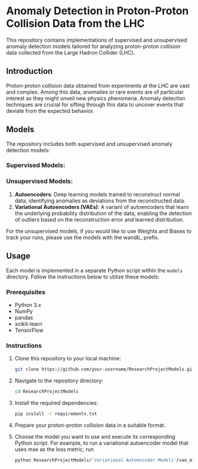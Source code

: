 # Anomaly Detection in Proton-Proton Collision Data from the LHC

This repository contains implementations of supervised and unsupervised anomaly detection models tailored for analyzing proton-proton collision data collected from the Large Hadron Collider (LHC). 

## Introduction
Proton-proton collision data obtained from experiments at the LHC are vast and complex. Among this data, anomalies or rare events are of particular interest as they might unveil new physics phenomena. Anomaly detection techniques are crucial for sifting through this data to uncover events that deviate from the expected behavior.

## Models
The repository includes both supervised and unsupervised anomaly detection models:

### Supervised Models:

### Unsupervised Models:
1. **Autoencoders**: Deep learning models trained to reconstruct normal data, identifying anomalies as deviations from the reconstructed data.
2. **Variational Autoencoders (VAEs)**: A variant of autoencoders that learn the underlying probability distribution of the data, enabling the detection of outliers based on the reconstruction error and learned distribution.

For the unsupervised models, if you would like to use Weights and Biases to track your runs, please use the models with the wandb_ prefix.

## Usage
Each model is implemented in a separate Python script within the `models` directory. Follow the instructions below to utilize these models:

### Prerequisites
- Python 3.x
- NumPy
- pandas
- scikit-learn
- TensorFlow 

### Instructions
1. Clone this repository to your local machine:

    ```bash
    git clone https://github.com/your-username/ResearchProjectModels.git
    ```

2. Navigate to the repository directory:

    ```bash
    cd ResearchProjectModels
    ```

3. Install the required dependencies:

    ```bash
    pip install -r requirements.txt
    ```

4. Prepare your proton-proton collision data in a suitable format. 

5. Choose the model you want to use and execute its corresponding Python script. For example, to run a variational autoencoder model that uses mse as the loss metric, run

    ```bash
    python ResearchProjectModels/'Variational Autoencoder Models'/vae_mse.py
    ```
